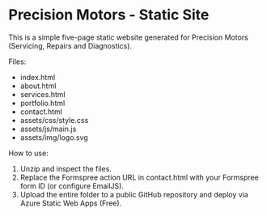 # Precision Motors - Static Site

This is a simple five-page static website generated for Precision Motors (Servicing, Repairs and Diagnostics).

Files:
- index.html
- about.html
- services.html
- portfolio.html
- contact.html
- assets/css/style.css
- assets/js/main.js
- assets/img/logo.svg

How to use:
1. Unzip and inspect the files.
2. Replace the Formspree action URL in contact.html with your Formspree form ID (or configure EmailJS).
3. Upload the entire folder to a public GitHub repository and deploy via Azure Static Web Apps (Free).

